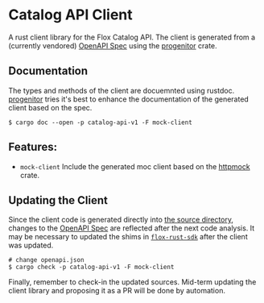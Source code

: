 # Catalog API Client

A rust client library for the Flox Catalog API.
The client is generated from a (currently vendored) [OpenAPI Spec](./openapi.json)
using the [progenitor](https://github.com/oxidecomputer/progenitor) crate.

## Documentation

The types and methods of the client are docuemnted using rustdoc.
[progenitor](https://github.com/oxidecomputer/progenitor) tries it's best
to enhance the documentation of the generated client based on the spec.

```
$ cargo doc --open -p catalog-api-v1 -F mock-client
```

## Features:

* `mock-client`
Include the generated moc client based on the [httpmock](https://github.com/alexliesenfeld/httpmock) crate.


## Updating the Client

Since the client code is generated directly into [the source directory](./src/),
changes to the [OpenAPI Spec](./openapi.json) are reflected after the next code analysis.
It may be necessary to updated the shims in [`flox-rust-sdk`](../flox-rust-sdk/)
after the client was updated.

```
# change openapi.json
$ cargo check -p catalog-api-v1 -F mock-client
```

Finally, remember to check-in the updated sources.
Mid-term updating the client library and proposing it as a PR will be done by automation.
